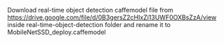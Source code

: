 Download real-time object detection caffemodel file from https://drive.google.com/file/d/0B3gersZ2cHIxZi13UWF0OXBsZzA/view inside real-time-object-detection folder and rename it to MobileNetSSD_deploy.caffemodel 